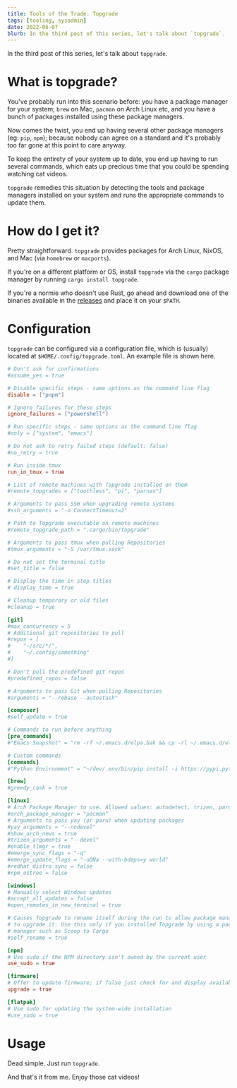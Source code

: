 ```yaml
---
title: Tools of the Trade: Topgrade
tags: [tooling, sysadmin]
date: 2022-06-07
blurb: In the third post of this series, let's talk about `topgrade`.
---
```


In the third post of this series, let's talk about `topgrade`.

# What is topgrade?
You've probably run into this scenario before: you have a package manager for your system; `brew` on Mac, `pacman` on Arch Linux etc, and you have a bunch of packages installed using these package managers.

Now comes the twist, you end up having several other package managers (eg: `pip`, `npm`); because nobody can agree on a standard and it's probably too far gone at this point to care anyway.

To keep the entirety of your system up to date, you end up having to run several commands, which eats up precious time that you could be spending watching cat videos.

`topgrade` remedies this situation by detecting the tools and package managers installed on your system and runs the appropriate commands to update them.

# How do I get it?
Pretty straightforward. `topgrade` provides packages for Arch Linux, NixOS, and Mac (via `homebrew` or `macports`).

If you're on a different platform or OS, install `topgrade` via the `cargo` package manager by running `cargo install topgrade`. 

If you're a normie who doesn't use Rust, go ahead and download one of the binaries available in the [releases](https://github.com/r-darwish/topgrade/releases) and place it on your `$PATH`.

# Configuration
`topgrade` can be configured via a configuration file, which is (usually) located at `$HOME/.config/topgrade.toml`. An example file is shown here.

```toml
# Don't ask for confirmations
#assume_yes = true

# Disable specific steps - same options as the command line flag
disable = ["pnpm"]

# Ignore failures for these steps
ignore_failures = ["powershell"]

# Run specific steps - same options as the command line flag
#only = ["system", "emacs"]

# Do not ask to retry failed steps (default: false)
#no_retry = true

# Run inside tmux
run_in_tmux = true

# List of remote machines with Topgrade installed on them
#remote_topgrades = ["toothless", "pi", "parnas"]

# Arguments to pass SSH when upgrading remote systems
#ssh_arguments = "-o ConnectTimeout=2"

# Path to Topgrade executable on remote machines
#remote_topgrade_path = ".cargo/bin/topgrade"

# Arguments to pass tmux when pulling Repositories
#tmux_arguments = "-S /var/tmux.sock"

# Do not set the terminal title
#set_title = false

# Display the time in step titles
# display_time = true

# Cleanup temporary or old files
#cleanup = true

[git]
#max_concurrency = 5
# Additional git repositories to pull
#repos = [
#    "~/src/*/",
#    "~/.config/something"
#]

# Don't pull the predefined git repos
#predefined_repos = false

# Arguments to pass Git when pulling Repositories
#arguments = "--rebase --autostash"

[composer]
#self_update = true

# Commands to run before anything
[pre_commands]
#"Emacs Snapshot" = "rm -rf ~/.emacs.d/elpa.bak && cp -rl ~/.emacs.d/elpa ~/.emacs.d/elpa.bak"

# Custom commands
[commands]
#"Python Environment" = "~/dev/.env/bin/pip install -i https://pypi.python.org/simple -U --upgrade-strategy eager jupyter"

[brew]
#greedy_cask = true

[linux]
# Arch Package Manager to use. Allowed values: autodetect, trizen, paru, yay, pacman.
#arch_package_manager = "pacman"
# Arguments to pass yay (or paru) when updating packages
#yay_arguments = "--nodevel"
#show_arch_news = true
#trizen_arguments = "--devel"
#enable_tlmgr = true
#emerge_sync_flags = "-q"
#emerge_update_flags = "-uDNa --with-bdeps=y world"
#redhat_distro_sync = false
#rpm_ostree = false

[windows]
# Manually select Windows updates
#accept_all_updates = false
#open_remotes_in_new_terminal = true

# Causes Topgrade to rename itself during the run to allow package managers
# to upgrade it. Use this only if you installed Topgrade by using a package
# manager such as Scoop to Cargo
#self_rename = true

[npm]
# Use sudo if the NPM directory isn't owned by the current user
use_sudo = true

[firmware]
# Offer to update firmware; if false just check for and display available updates
upgrade = true

[flatpak]
# Use sudo for updating the system-wide installation
#use_sudo = true
```

# Usage
Dead simple. Just run `topgrade`.

<script id="asciicast-499879" src="https://asciinema.org/a/499879.js" async></script>

And that's it from me. Enjoy those cat videos!